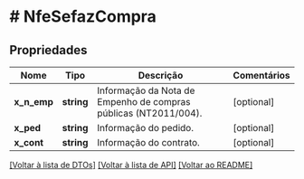 # # NfeSefazCompra

## Propriedades

Nome | Tipo | Descrição | Comentários
------------ | ------------- | ------------- | -------------
**x_n_emp** | **string** | Informação da Nota de Empenho de compras públicas (NT2011/004). | [optional]
**x_ped** | **string** | Informação do pedido. | [optional]
**x_cont** | **string** | Informação do contrato. | [optional]

[[Voltar à lista de DTOs]](../../README.md#models) [[Voltar à lista de API]](../../README.md#endpoints) [[Voltar ao README]](../../README.md)
